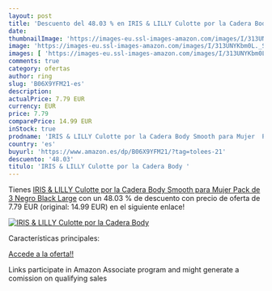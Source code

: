```yaml
---
layout: post
title: 'Descuento del 48.03 % en IRIS & LILLY Culotte por la Cadera Body '
date: 
thumbnailImage: 'https://images-eu.ssl-images-amazon.com/images/I/313UNYKbm0L._SL200_.jpg'
image: 'https://images-eu.ssl-images-amazon.com/images/I/313UNYKbm0L._SL200_.jpg'
images: [ 'https://images-eu.ssl-images-amazon.com/images/I/313UNYKbm0L._SL200_.jpg' ]
comments: true
category: ofertas
author: ring
slug: 'B06X9YFM21-es'
description:
actualPrice: 7.79 EUR
currency: EUR
price: 7.79
comparePrice: 14.99 EUR
inStock: true
prodname: 'IRIS & LILLY Culotte por la Cadera Body Smooth para Mujer  Pack de 3  Negro  Black   Large'
country: 'es'
buyurl: 'https://www.amazon.es/dp/B06X9YFM21/?tag=tolees-21'
descuento: '48.03'
titulo: 'IRIS & LILLY Culotte por la Cadera Body '
---
```


Tienes [IRIS & LILLY Culotte por la Cadera Body Smooth para Mujer  Pack de 3  Negro  Black   Large](https://www.amazon.es/dp/B06X9YFM21/?tag=tolees-21) con un 48.03 % de descuento con precio de oferta de 7.79 EUR (original: 14.99 EUR) en el siguiente enlace!

[![IRIS & LILLY Culotte por la Cadera Body ](https://images-eu.ssl-images-amazon.com/images/I/313UNYKbm0L._SL200_.jpg)](https://www.amazon.es/dp/B06X9YFM21/?tag=tolees-21)

Características principales:


[Accede a la oferta!!](https://www.amazon.es/dp/B06X9YFM21/?tag=tolees-21)

Links participate in Amazon Associate program and might generate a comission on qualifying sales


